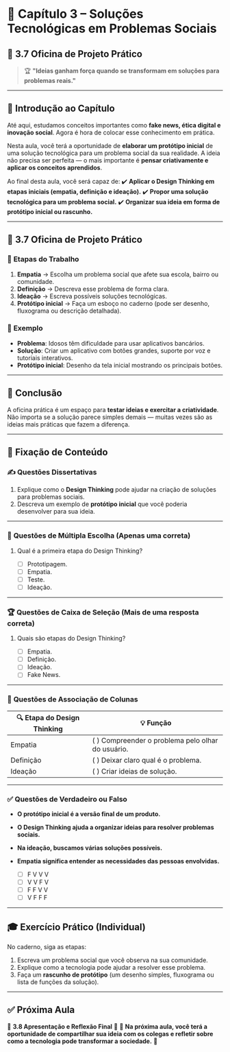 # 📘 Capítulo 3 – Soluções Tecnológicas em Problemas Sociais

## 🎯 3.7 Oficina de Projeto Prático

> 🏆 **"Ideias ganham força quando se transformam em soluções para problemas reais."**

---

## 📝 **Introdução ao Capítulo**

Até aqui, estudamos conceitos importantes como **fake news, ética digital e inovação social**. Agora é hora de colocar esse conhecimento em prática.

Nesta aula, você terá a oportunidade de **elaborar um protótipo inicial** de uma solução tecnológica para um problema social da sua realidade. A ideia não precisa ser perfeita — o mais importante é **pensar criativamente e aplicar os conceitos aprendidos**.

Ao final desta aula, você será capaz de:
✔️ **Aplicar o Design Thinking em etapas iniciais (empatia, definição e ideação).**
✔️ **Propor uma solução tecnológica para um problema social.**
✔️ **Organizar sua ideia em forma de protótipo inicial ou rascunho.**

---

## 🚀 **3.7 Oficina de Projeto Prático**

### 📌 **Etapas do Trabalho**

1. **Empatia** → Escolha um problema social que afete sua escola, bairro ou comunidade.
2. **Definição** → Descreva esse problema de forma clara.
3. **Ideação** → Escreva possíveis soluções tecnológicas.
4. **Protótipo inicial** → Faça um esboço no caderno (pode ser desenho, fluxograma ou descrição detalhada).

### 📌 **Exemplo**

* **Problema**: Idosos têm dificuldade para usar aplicativos bancários.
* **Solução**: Criar um aplicativo com botões grandes, suporte por voz e tutoriais interativos.
* **Protótipo inicial**: Desenho da tela inicial mostrando os principais botões.

---

## 📌 **Conclusão**

A oficina prática é um espaço para **testar ideias e exercitar a criatividade**.
Não importa se a solução parece simples demais — muitas vezes são as ideias mais práticas que fazem a diferença.

---

## 🧠 **Fixação de Conteúdo**

### ✍️ **Questões Dissertativas**

1. Explique como o **Design Thinking** pode ajudar na criação de soluções para problemas sociais.
2. Descreva um exemplo de **protótipo inicial** que você poderia desenvolver para sua ideia.

---

### 🎯 **Questões de Múltipla Escolha (Apenas uma correta)**

1. Qual é a primeira etapa do Design Thinking?

   * [ ] Prototipagem.
   * [ ] Empatia.
   * [ ] Teste.
   * [ ] Ideação.

---

### 🏆 **Questões de Caixa de Seleção (Mais de uma resposta correta)**

1. Quais são etapas do Design Thinking?

   * [ ] Empatia.
   * [ ] Definição.
   * [ ] Ideação.
   * [ ] Fake News.

---

### 🔄 **Questões de Associação de Colunas**

| 🔍 Etapa do Design Thinking | 💡 Função                                           |
| --------------------------- | --------------------------------------------------- |
| Empatia                     | (   ) Compreender o problema pelo olhar do usuário. |
| Definição                   | (   ) Deixar claro qual é o problema.               |
| Ideação                     | (   ) Criar ideias de solução.                      |

---

### ✅ **Questões de Verdadeiro ou Falso**

* **O protótipo inicial é a versão final de um produto.**
* **O Design Thinking ajuda a organizar ideias para resolver problemas sociais.**
* **Na ideação, buscamos várias soluções possíveis.**
* **Empatia significa entender as necessidades das pessoas envolvidas.**

  * [ ] F V V V
  * [ ] V V F V
  * [ ] F F V V
  * [ ] V F F F

---

## 🎓 **Exercício Prático (Individual)**

No caderno, siga as etapas:

1. Escreva um problema social que você observa na sua comunidade.
2. Explique como a tecnologia pode ajudar a resolver esse problema.
3. Faça um **rascunho de protótipo** (um desenho simples, fluxograma ou lista de funções da solução).

---

## ✅ **Próxima Aula**

📍 **3.8 Apresentação e Reflexão Final** 🎯
🔔 **Na próxima aula, você terá a oportunidade de compartilhar sua ideia com os colegas e refletir sobre como a tecnologia pode transformar a sociedade.** 🚀
